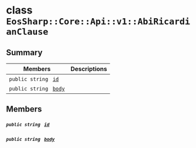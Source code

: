 # class `EosSharp::Core::Api::v1::AbiRicardianClause` 

## Summary

 Members                                | Descriptions                                
----------------------------------------|---------------------------------------------
`public string ` [`id`](#class_eos_sharp_1_1_core_1_1_api_1_1v1_1_1_abi_ricardian_clause_1ad97b05b88ce9080f35b157cfacc8eb69) | 
`public string ` [`body`](#class_eos_sharp_1_1_core_1_1_api_1_1v1_1_1_abi_ricardian_clause_1a3f9f361dae8242c0df9e8ff512e21732) | 

## Members

##### `public string ` [`id`](#class_eos_sharp_1_1_core_1_1_api_1_1v1_1_1_abi_ricardian_clause_1ad97b05b88ce9080f35b157cfacc8eb69) 

##### `public string ` [`body`](#class_eos_sharp_1_1_core_1_1_api_1_1v1_1_1_abi_ricardian_clause_1a3f9f361dae8242c0df9e8ff512e21732) 

